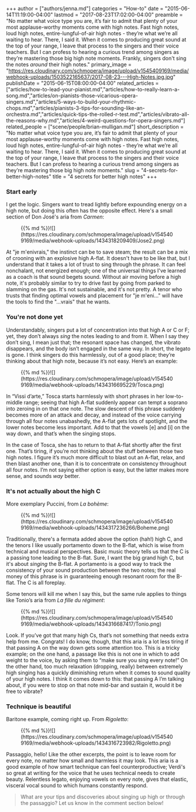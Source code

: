 +++
author = ["authors/jenna.md"]
categories = "How-to"
date = "2015-06-14T11:19:00-04:00"
lastmod = "2017-08-23T17:02:00-04:00"
preamble = "No matter what voice type you are, it’s fair to admit that plenty of your most applause-worthy moments come with high notes. Fast high notes, loud high notes, entire-lungful-of-air high notes - they’re what we’re all waiting to hear. There, I said it. When it comes to producing great sound at the top of your range, I leave that process to the singers and their voice teachers. But I can profess to hearing a curious trend among singers as they’re mastering those big high note moments. Frankly, singers don't sing the notes *around* their high notes."
primary_image = "https://res.cloudinary.com/schmopera/image/upload/v1545409169/media/webhook-uploads/1503522165637/2017-08-23---High-Notes.jpg.jpg"
publishDate = "2015-06-15T08:00:00-04:00"
related_articles = ["articles/how-to-lead-your-pianist.md","articles/how-to-really-learn-a-song.md","articles/on-pianists-those-vicarious-opera-singers.md","articles/5-ways-to-build-your-rhythmic-chops.md","articles/pianists-3-tips-for-sounding-like-an-orchestra.md","articles/quick-tips-the-rolled-r-test.md","articles/vibrato-all-the-reasons-why.md","articles/4-weird-questions-for-opera-singers.md"]
related_people = ["scene/people/brian-mulligan.md"]
short_description = "No matter what voice type you are, it’s fair to admit that plenty of your most applause-worthy moments come with high notes. Fast high notes, loud high notes, entire-lungful-of-air high notes - they’re what we’re all waiting to hear. There, I said it. When it comes to producing great sound at the top of your range, I leave that process to the singers and their voice teachers. But I can profess to hearing a curious trend among singers as they’re mastering those big high note moments."
slug = "4-secrets-for-better-high-notes"
title = "4 secrets for better high notes"
+++

### Start early

I get the logic. Singers want to tread lightly before expounding energy on a high note, but doing this often has the opposite effect. Here's a small section of Don José's aria from *Carmen*:

<figure data-type="image">{{% md %}}![](https://res.cloudinary.com/schmopera/image/upload/v1545409169/media/webhook-uploads/1434318209409/Jose2.png)
</figure>

At "je m'enivrais," the instinct can be to save steam; the result can be a mix of crooning with an explosive high A-flat. It doesn't have to be like that, but I understand that it takes a lot of trust to sing through the phrase. It can feel nonchalant, not energized enough; one of the universal things I've learned as a coach is that sound begets sound. Without air moving before a high note, it's probably similar to try to drive fast by going from parked to slamming on the gas. It's not sustainable, and it's not pretty. A tenor who trusts that finding optimal vowels and placement for "je m'eni..." will have the tools to find the "...vrais" that he wants.

### You're not done yet

Understandably, singers put a lot of concentration into that high A or C or F; yet, they don’t always *sing* the notes leading to and from it. When I say they don’t sing, I mean just that; the resonant space has changed, the vibrato disappears, and the body isn’t engaged in the same way. In short, the legato is gone. I think singers do this harmlessly, out of a good place; they’re thinking about that high note, because it’s not easy. Here’s an example:

<figure data-type="image">{{% md %}}![](https://res.cloudinary.com/schmopera/image/upload/v1545409169/media/webhook-uploads/1434316695229/Tosca.png)
</figure>

In “Vissi d’arte,” Tosca starts harmlessly with short phrases in her low-to-middle range; seeing that high A-flat suddenly appear can tempt a soprano into zeroing in on that one note. The slow descent of this phrase suddenly becomes more of an attack and decay, and instead of the voice carrying through all four notes unabashedly, the A-flat gets lots of spotlight, and the lower notes become less important. Add to that the vowels [e] and [i] on the way down, and that’s when the singing stops. 

In the case of Tosca, she has to return to that A-flat shortly after the first one. That’s tiring, if you’re not thinking about the stuff between those two high notes. I figure it’s much more difficult to blast out an A-flat, relax, and then blast another one, than it is to concentrate on consistency throughout all four notes. I’m not saying either option is easy, but the latter makes more sense, and sounds *way* better.

### It's not actually about the high C

More exemplary Puccini, from *La bohème*:

<figure data-type="image">{{% md %}}![](https://res.cloudinary.com/schmopera/image/upload/v1545409169/media/webhook-uploads/1434317236266/Boheme.png)
</figure>

Traditionally, there's a fermata added above the option (hah!) high C, and the tenors I like usually portamento down to the B-flat, which is wise from technical and musical perspectives. Basic music theory tells us that the C is a passing tone leading to the B-flat. Sure, I want the big grand high C, but it's about *singing* the B-flat. A portamento is a good way to track the consistency of your sound production between the two notes; the real money of this phrase is in guaranteeing enough resonant room for the B-flat. The C is all foreplay.

Some tenors will kill me when I say this, but the same rule applies to things like Tonio’s aria from *La fille du régiment*:

<figure data-type="image">{{% md %}}![](https://res.cloudinary.com/schmopera/image/upload/v1545409169/media/webhook-uploads/1434316687417/Tonio.png)
</figure>

Look. If you’ve got that many high Cs, that’s not something that needs extra help from me. Congrats! I do know, though, that this aria is a lot less tiring if that passing A on the way down gets some attention too. This is a tricky example; on the one hand, a passage like this is not one in which to add weight to the voice, by asking them to “make sure you sing every note!” On the other hand, too much relaxation (dropping, really) between extremely high singing has a quickly diminishing return when it comes to sound quality of your high notes. I think it comes down to this: that passing A I’m talking about, if you were to stop on that note mid-bar and sustain it, would it be free to vibrate?

### Technique is beautiful

Baritone example, coming right up. From *Rigoletto*:

<figure data-type="image">{{% md %}}![](https://res.cloudinary.com/schmopera/image/upload/v1545409169/media/webhook-uploads/1434316723982/Rigoletto.png)
</figure>

Passaggio, hello! Like the other excerpts, the point is to leave room for every note, no matter how small and harmless it may look. This aria is a good example of how smart technique can feel counterproductive; Verdi's so great at writing for the voice that he uses technical needs to create beauty. Relentless legato, enjoying vowels on every note, gives that elastic, visceral vocal sound to which humans constantly respond. 

> What are your tips and discoveries about singing up high or through the passaggio? Let us know in the comment section below!
